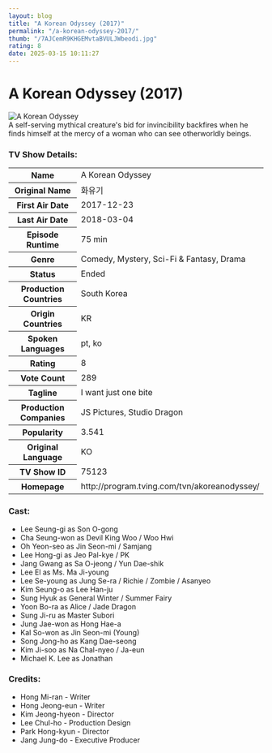 ```yaml
---
layout: blog
title: "A Korean Odyssey (2017)"
permalink: "/a-korean-odyssey-2017/"
thumb: "/7AJCemR9KHGEMvtaBVULJWbeodi.jpg"
rating: 8
date: 2025-03-15 10:11:27
---
```

<h1 class="title">A Korean Odyssey (2017)</h1><div class="poster"><img src="{{ site.imglink }}/7AJCemR9KHGEMvtaBVULJWbeodi.jpg" class="img-fluid my-3" alt="A Korean Odyssey"/></div><div class="plot">A self-serving mythical creature's bid for invincibility backfires when he finds himself at the mercy of a woman who can see otherworldly beings.</div><h3>TV Show Details:</h3><table class="table table-bordered details"><tr><th>Name</th><td>A Korean Odyssey</td></tr><tr><th>Original Name</th><td>화유기</td></tr><tr><th>First Air Date</th><td>2017-12-23</td></tr><tr><th>Last Air Date</th><td>2018-03-04</td></tr><tr><th>Episode Runtime</th><td>75 min</td></tr><tr><th>Genre</th><td>Comedy, Mystery, Sci-Fi & Fantasy, Drama</td></tr><tr><th>Status</th><td>Ended</td></tr><tr><th>Production Countries</th><td>South Korea</td></tr><tr><th>Origin Countries</th><td>KR</td></tr><tr><th>Spoken Languages</th><td>pt, ko</td></tr><tr><th>Rating</th><td>8</td></tr><tr><th>Vote Count</th><td>289</td></tr><tr><th>Tagline</th><td>I want just one bite</td></tr><tr><th>Production Companies</th><td>JS Pictures, Studio Dragon</td></tr><tr><th>Popularity</th><td>3.541</td></tr><tr><th>Original Language</th><td>KO</td></tr><tr><th>TV Show ID</th><td>75123</td></tr><tr><th>Homepage</th><td>http://program.tving.com/tvn/akoreanodyssey/</td></tr></table><h3>Cast:</h3><ul class="list-group cast"><li>Lee Seung-gi as Son O-gong</li><li>Cha Seung-won as Devil King Woo / Woo Hwi</li><li>Oh Yeon-seo as Jin Seon-mi / Samjang</li><li>Lee Hong-gi as Jeo Pal-kye / PK</li><li>Jang Gwang as Sa O-jeong / Yun Dae-shik</li><li>Lee El as Ms. Ma Ji-young</li><li>Lee Se-young as Jung Se-ra / Richie / Zombie / Asanyeo</li><li>Kim Seung-o as Lee Han-ju</li><li>Sung Hyuk as General Winter / Summer Fairy</li><li>Yoon Bo-ra as Alice / Jade Dragon</li><li>Sung Ji-ru as Master Subori</li><li>Jung Jae-won as Hong Hae-a</li><li>Kal So-won as Jin Seon-mi (Young)</li><li>Song Jong-ho as Kang Dae-seong</li><li>Kim Ji-soo as Na Chal-nyeo / Ja-eun</li><li>Michael K. Lee as Jonathan</li></ul><h3>Credits:</h3><ul class="list-group crew"><li>Hong Mi-ran - Writer</li><li>Hong Jeong-eun - Writer</li><li>Kim Jeong-hyeon - Director</li><li>Lee Chul-ho - Production Design</li><li>Park Hong-kyun - Director</li><li>Jang Jung-do - Executive Producer</li></ul>